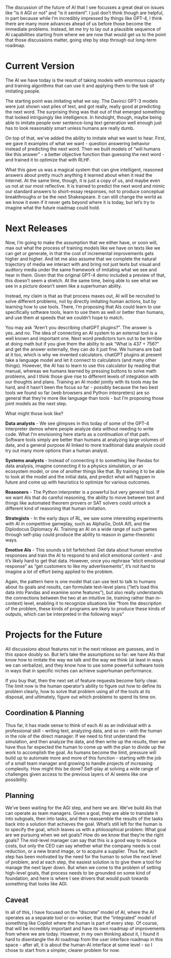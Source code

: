 
The discussion of the future of AI that I see focusses a great deal on issues like “is it AGI or not” and “is it sentient”.  I just don’t think though are helpful, in part because while I’m incredibly impressed by things like GPT-4, I think there are many more advances ahead of us before those become the immediate problems.  Instead, let me try to lay out a plausible sequence of AI capabilities starting from where we are now that would get us to the point that those discussions matter, going step by step through out long-term roadmap.

# Current Version

The AI we have today is the result of taking models with enormous capacity and training algorithms that can use it and applying them to the task of imitating people.

The starting point was imitating what we say.  The Davinci GPT-3 models were just shown vast piles of text, and got really, really good at predicting the next word.  The surprising thing was that out of that emerged something that looked intriguingly like intelligence.  In hindsight, though, maybe being able to imitate people over sentence-long text generation well enough just has to look reasonably smart unless humans are really dumb.

On top of that, we’ve added the ability to imitate what we want to hear.  First, we gave it examples of what we want - question answering behavior instead of predicting the next word.  Then we built models of “will humans like this answer” - a better objective function than guessing the next word - and trained it to optimize that with RLHF.

What this gave us was a magical system that can give intelligent, reasoned answers about pretty much anything it learned about when it read the Internet.  At the same time, though, it is just a copy of us, and maybe even us not at our most reflective.  It is trained to predict the next word and mimic our standard answers to short-essay responses, not to produce conceptual breakthroughs or be the next Shakespeare.  It can still change the world as we know it even if it never gets beyond where it is today, but let’s try to imagine what the future roadmap could hold.

# Next Releases

Now, I’m going to make the assumption that we either have, or soon will, max out what the process of training models like we have on texts like we can get or generate, in that the cost of incremental improvements gets higher and higher.  And let me also assume that we complete the natural trajectory of media we interact with and bring not just texts but visual and auditory media under the same framework of imitating what we see and hear in them.  Given that the original GPT-4 demo included a preview of that, this doesn’t seem a stretch.  At the same time, being able to see what we see in a picture doesn’t seem like a superhuman ability.

Instead, my claim is that as that process maxes out, AI will be recruited to solve different problems, not by directly imitating human actions, but by learning how to use tools.  There, I’m proposing that AIs could learn to use specifically software tools, learn to use them as well or better than humans, and use them at speeds that we couldn’t hope to match.

You may ask “Aren’t you describing chatGPT plugins?”.  The answer is yes..and no.  The idea of connecting an AI system to an external tool is a well known and important one.  Next word predictors turn out to be terrible at doing math but if you give them the ability to ask “What is 437 + 756?” and get the answer externally, they can do it just fine.  We humans are bad at it too, which is why we invented calculators.  chatGPT plugins at present take a language model and let it connect to calculators (and many other things).  However, the AI has to learn to use this calculator by reading that manual, whereas we humans learned by pressing buttons to solve math problems, and I think those give rise to different levels of integration with our thoughts and plans.  Training an AI model jointly with its tools may be hard, and it hasn’t been the focus so far - possibly because the two best tools we found so far (web browsers and Python interpreters) are so general that they’re more like language than tools - but I’m proposing those joint models as the next step.

What might those look like?

**Data analysts** - We see glimpses in this today of some of the GPT-4 Interpreter demos where people analyze data without needing to write code.  What I’m envisioning here starts as a continuation of that path.  Software tools simply are better than humans at analyzing large volumes of data, and a general purpose AI linked to more traditional data analysis could try out many more options than a human analyst.

**Systems analysts** - Instead of connecting it to something like Pandas for data analysis, imagine connecting it to a physics simulation, or an ecosystem model, or one of another things like that.  By training it to be able to look at the model and the initial data, and predict what will happen in future and come up with heuristics to optimize for various outcomes.

**Reasoners** - The Python interpreter is a powerful but very general tool.  If we want AIs that do careful reasoning, the ability to move between text and things like automated theorem provers or SAT solvers could unlock a different kind of reasoning that human imitation.

**Strategists** - In the early days of RL, we saw some interesting experiments with AI in competitive gameplay, such as AlphaGo, DotA AI5, and the Diplodocus Diplomacy AI.  Training an AI on a wide range of such games through self-play could produce the ability to reason in game-theoretic ways.

**Emotive AIs** - This sounds a bit farfetched:  Get data about human emotive responses and train the AI to respond to and elicit emotional content - and it’s likely hard to get that data.  However, once you rephrase “elicit emotional response” as “get customers to like my advertisements”, it’s not hard to imagine a lot of effort being applied to the problem.

Again, the pattern here is one model that can use text to talk to humans about its goals and results, can formulate text-level plans (”let’s load this data into Pandas and examine some features”), but also really understands the connections between the two at an intuitive (ie, training rather than in-context) level, enabling it to recognize situations like “from the description of the problem, these kinds of programs are likely to produce these kinds of outputs, which can be interpreted in the following ways” 

# Projects for the Future

All discussions about features not in the next release are guesses, and in this space doubly so.  But let’s take the assumptions so far: we have AIs that know how to imitate the way we talk and the way we think (at least in ways we can verbalize), and they know how to use some powerful software tools in ways that in specific niches can achieve superhuman performance.

If you buy that, then the next set of feature requests become fairly clear.  The limit now is the human operator’s ability to figure out how to define its problem clearly, how to solve that problem using all of the tools at its disposal, and ultimately, figure out which problems to spend its time on. 

## Coordination & Planning

Thus far, it has made sense to think of each AI as an individual with a professional skill - writing text, analyzing data, and so on - with the human in the role of the direct manager.  If we need to first understand the simulation, and then analyze the data, and then write up the results, then we have thus far expected the human to come up with the plan to divide up the work to accomplish the goal.  As humans become the limit, pressure will build up to automate more and more of this function - starting with the job of a small team manager and growing to handle projects of increasing complexity.  How might this be done?  Self-play at solving a wide range of challenges given access to the previous layers of AI seems like one possibility.

## Planning

We’ve been waiting for the AGI step, and here we are.  We’ve build AIs that can operate as team managers.  Given a goal, they are able to translate it into subgoals, then into tasks, and then reassemble the results of the tasks back into a solution that achieves the goal.  What’s still left for the human is to specify the goal, which leaves us with a philosophical problem:  What goal are we pursuing when we set goals?  How do we know that they’re the right goals?  The mid-level manager can say that this is a good way to reduce costs, but only the CEO can say whether what the company needs is cost reduction, or a new brand image, or to acquire a supplier.  Thus far, each step has been motivated by the need for the human to solve the next level of problem, and at each step, the easiest solution is to give them a tool for manage the next layer down.  But when we come to the problem of setting high-level goals, that process needs to be grounded on some kind of foundation, and here is where I see drivers that would push towards something that looks like AGI.

## Caveat

In all of this, I have focused on the “discrete” model of AI, where the AI operates as a separate tool or co-worker, that the “integrated” model of something like Copilot where the human is part of every step.  Of course, that will be incredibly important and have its own roadmap of improvements from where we are today.  However, in my own thinking about it, I found it hard to disentangle the AI roadmap from the user interface roadmap in this space - after all, it is about the human-AI interface at some level - so I chose to start from a simpler, clearer problem for now.